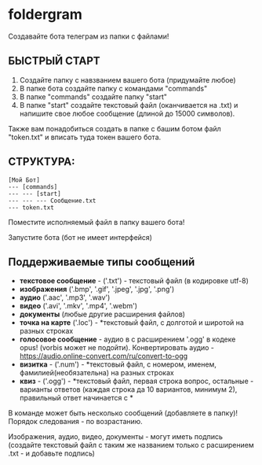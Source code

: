 # foldergram
Создавайте бота телеграм из папки с файлами!

## БЫСТРЫЙ СТАРТ

1. Создайте папку с навзванием вашего бота (придумайте любое)
2. В папке бота создайте папку с командами "commands"
3. В папке "commands" создайте папку "start"
4. В папке "start" создайте текстовый файл (оканчивается на .txt) и напишите свое любое сообщение (длиной до 15000 символов).

Также вам понадобиться создать в папке с башим ботом файл "token.txt" и вписать туда токен вашего бота.

## СТРУКТУРА:
```
[Мой Бот]
--- [commands]
--- --- [start]
--- --- --- Сообщение.txt
--- token.txt
```
Поместите исполняемый файл в папку вашего бота!

Запустите бота (бот не имеет интерфейся)

## Поддерживаемые типы сообщений
- **текстовое сообщение** - ('.txt') - текстовый файл (в кодировке utf-8)
- **изображения** ('.bmp', '.gif', '.jpeg', '.jpg', '.png')
- **аудио** ('.aac', '.mp3', '.wav')
- **видео** ('.avi', '.mkv', '.mp4', '.webm')
- **документы** (любые другие расширения файлов)
- **точка на карте** ('.loc') - *текстовый файл, с долготой и широтой на разных строках
- **голосовое сообщение** - аудио в с расширением '.ogg' в кодеке opus! (vorbis может не подойти). Конвертировать аудио - https://audio.online-convert.com/ru/convert-to-ogg
- **визитка** - ('.num') - *текстовый файл, c номером, именем, фамилией(необязательна) на разных строках
- **квиз** - ('.ogg') - *текстовый файл, первая строка вопрос, остальные - варианты ответов (каждая строка да 10 вариантов, минимум 2), правильный ответ начинается с *

В команде может быть несколько сообщений (добавляете в папку)! Порядок следования - по возрастанию.

Изображения, аудио, видео, документы - могут иметь подпись (создайте текстовый файл с таким же названием только с расширением .txt - и добавьте подпись)
